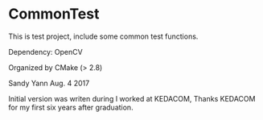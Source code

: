 # CommonTest
This is test project, include some common test functions.

Dependency: OpenCV

Organized by CMake (> 2.8)

Sandy Yann
Aug. 4 2017

Initial version was writen during I worked at KEDACOM, Thanks KEDACOM for my first six years after graduation.
